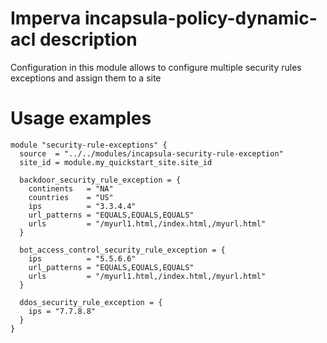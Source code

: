 # Imperva incapsula-policy-dynamic-acl description

Configuration in this module allows to configure multiple security rules exceptions and assign them to a site


# Usage examples

```hcl
module "security-rule-exceptions" {
  source  = "../../modules/incapsula-security-rule-exception"
  site_id = module.my_quickstart_site.site_id

  backdoor_security_rule_exception = {
    continents   = "NA"
    countries    = "US"
    ips          = "3.3.4.4"
    url_patterns = "EQUALS,EQUALS,EQUALS"
    urls         = "/myurl1.html,/index.html,/myurl.html"
  }

  bot_access_control_security_rule_exception = {
    ips          = "5.5.6.6"
    url_patterns = "EQUALS,EQUALS,EQUALS"
    urls         = "/myurl1.html,/index.html,/myurl.html"
  }

  ddos_security_rule_exception = {
    ips = "7.7.8.8"
  }
}